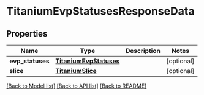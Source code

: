 # TitaniumEvpStatusesResponseData


## Properties
Name | Type | Description | Notes
------------ | ------------- | ------------- | -------------
**evp_statuses** | [**TitaniumEvpStatuses**](TitaniumEvpStatuses.md) |  | [optional] 
**slice** | [**TitaniumSlice**](TitaniumSlice.md) |  | [optional] 

[[Back to Model list]](../README.md#documentation-for-models) [[Back to API list]](../README.md#documentation-for-api-endpoints) [[Back to README]](../README.md)



